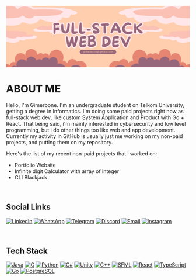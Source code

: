 ![alt text](https://github.com/Gimerbone/Gimerbone/blob/main/banner.png?raw=true)
# ABOUT ME
Hello, I'm Gimerbone. I'm an undergraduate student on Telkom University, getting a degree in Informatics. I'm doing some paid projects right now as full-stack web dev,
like custom System Application and Product with Go + React. That being said, i'm mainly interested in cybersecurity and low level programming, but i do other things too like web and app development.
Currently my activity in GitHub is usually just me working on my non-paid projects, and putting them on my repository.  
  
Here's the list of my recent non-paid projects that i worked on:<br>
- Portfolio Website
- Infinite digit Calculator with array of integer
- CLI Blackjack

<br>
<h2>Social Links</h2>

[![LinkedIn](https://img.shields.io/badge/LinkedIn-0A66C2?style=for-the-badge&logo=linkedin-in&logoColor=white)](https://www.linkedin.com/in/gimerbone)
[![WhatsApp](https://img.shields.io/badge/WhatsApp-25D366?style=for-the-badge&logo=whatsapp&logoColor=white)](https://wa.me/6282182031277)
[![Telegram](https://img.shields.io/badge/Telegram-2CA5E0?style=for-the-badge&logo=telegram&logoColor=white)](https://t.me/gimerbone)
[![Discord](https://img.shields.io/badge/Discord-7289DA?style=for-the-badge&logo=discord&logoColor=white)](https://discordapp.com/channels/@me/gimerbone/)
[![Email](https://img.shields.io/badge/Email-D14836?style=for-the-badge&logo=gmail&logoColor=white)](mailto:gimerbone@gmail.com)
[![Instagram](https://img.shields.io/badge/Instagram-E4405F?style=for-the-badge&logo=instagram&logoColor=white)](https://www.instagram.com/gimerbone/)

<br>
<h2>Tech Stack</h2>

[![Java](https://img.shields.io/badge/Java-007396?style=for-the-badge&logo=java&logoColor=white)](https://www.java.com/)
[![C](https://img.shields.io/badge/%20-A8B9CC?style=for-the-badge&logo=c&logoColor=black)](https://en.wikipedia.org/wiki/C_(programming_language))
[![Python](https://img.shields.io/badge/Python-3776AB?style=for-the-badge&logo=python&logoColor=white)](https://www.python.org/)
[![C#](https://img.shields.io/badge/C%23-68217A?style=for-the-badge&logo=csharp&logoColor=white)](https://docs.microsoft.com/dotnet/csharp/)
[![Unity](https://img.shields.io/badge/Unity-000000?style=for-the-badge&logo=unity&logoColor=white)](https://unity.com/)
[![C++](https://img.shields.io/badge/C++-00599C?style=for-the-badge&logo=cplusplus&logoColor=white)](https://isocpp.org/)
[![SFML](https://img.shields.io/badge/SFML-008080?style=for-the-badge&logo=sfml&logoColor=white)](https://www.sfml-dev.org/)
[![React](https://img.shields.io/badge/React-61DAFB?style=for-the-badge&logo=react&logoColor=white)](https://reactjs.org)
[![TypeScript](https://img.shields.io/badge/TypeScript-3178C6?style=for-the-badge&logo=typescript&logoColor=white)](https://www.typescriptlang.org/)
[![Go](https://img.shields.io/badge/Go-00ADD8?style=for-the-badge&logo=go&logoColor=white)](https://golang.org/)
[![PostgreSQL](https://img.shields.io/badge/PostgreSQL-336791?style=for-the-badge&logo=postgresql&logoColor=white)](https://www.postgresql.org/)



